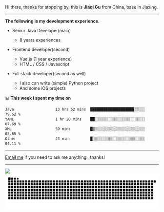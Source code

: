 Hi there, thanks for stopping by, this is **Jiaqi Gu** from China, base in Jiaxing.

---

**The following is my development experience.**

- Senior Java Developer(main)
  - 8 years experiences

- Frontend developer(second)
  - Vue.js (1 year experience)
  - HTML / CSS / Javascript
  
- Full stack developer(second as well)
  - I also can write (simple) Python project
  - And some iOS projects

📊 **This week I spent my time on**
<!--START_SECTION:waka-->

```text
Java                   13 hrs 52 mins  ████████████████████░░░░░   79.62 %
YAML                   1 hr 20 mins    ██░░░░░░░░░░░░░░░░░░░░░░░   07.69 %
XML                    59 mins         █▒░░░░░░░░░░░░░░░░░░░░░░░   05.65 %
Other                  43 mins         █░░░░░░░░░░░░░░░░░░░░░░░░   04.11 %
```

<!--END_SECTION:waka-->

---

[Email me](mailto:htk2klwgr@mozmail.com?subject=Hiring_from_GitHub) if you need to ask me anything., thanks!

---

![]( https://visitor-badge.glitch.me/badge?page_id=githubgujiaqi)
![]( https://github.com/droid-Q/droid-Q/raw/output/github-contribution-grid-snake.svg#gh-dark-mode-only)
